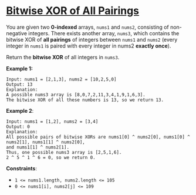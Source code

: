 [Bitwise XOR of All Pairings](https://leetcode.com/problems/bitwise-xor-of-all-pairings/description/)
===

You are given two **0-indexed** arrays, `nums1` and `nums2`, consisting of non-negative integers.
There exists another array, `nums3`, which contains the bitwise XOR of **all pairings** of integers
between `nums1` and `nums2` (every integer in `nums1` is paired with every integer in nums2 **exactly once**).

Return the **bitwise XOR** of all integers in `nums3`.

**Example 1:**

```text
Input: nums1 = [2,1,3], nums2 = [10,2,5,0]
Output: 13
Explanation:
A possible nums3 array is [8,0,7,2,11,3,4,1,9,1,6,3].
The bitwise XOR of all these numbers is 13, so we return 13.
```

**Example 2**:

```text
Input: nums1 = [1,2], nums2 = [3,4]
Output: 0
Explanation:
All possible pairs of bitwise XORs are nums1[0] ^ nums2[0], nums1[0] ^ nums2[1], nums1[1] ^ nums2[0],
and nums1[1] ^ nums2[1].
Thus, one possible nums3 array is [2,5,1,6].
2 ^ 5 ^ 1 ^ 6 = 0, so we return 0.
```

**Constraints**:

* `1 <= nums1.length, nums2.length <= 105`
* `0 <= nums1[i], nums2[j] <= 109`
